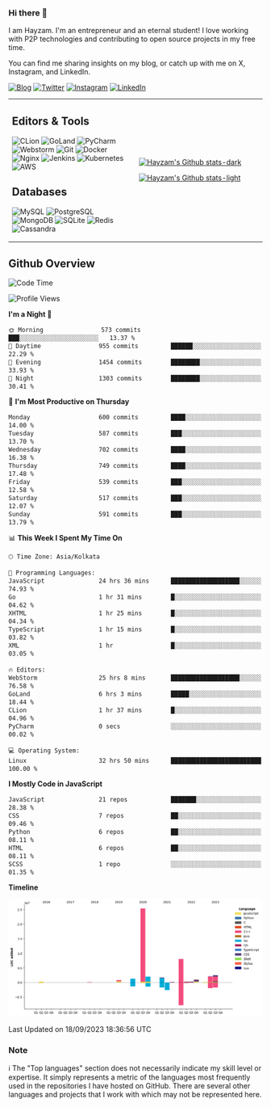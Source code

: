 ### Hi there 👋

I am Hayzam. I'm an entrepreneur and an eternal student! I love working with P2P technologies and contributing to open source projects in my free time.

You can find me sharing insights on my blog, or catch up with me on X, Instagram, and LinkedIn.

[![Blog](https://img.shields.io/badge/Blog-%2312100E.svg?&style=for-the-badge&logo=medium&logoColor=white)](https://hayzam.com)
[![Twitter](https://img.shields.io/badge/Twitter-%231DA1F2.svg?&style=for-the-badge&logo=X&logoColor=white)](https://twitter.com/hayzam_js)
[![Instagram](https://img.shields.io/badge/Instagram-%23E4405F.svg?&style=for-the-badge&logo=instagram&logoColor=white)](https://instagram.com/hayzam.ts)
[![LinkedIn](https://img.shields.io/badge/LinkedIn-%230077B5.svg?&style=for-the-badge&logo=linkedin&logoColor=white)](https://www.linkedin.com/in/hayzam-s-2b9b95139/)

<table width="100%">
<tr>
<td width="50%">

## Editors & Tools

![CLion](https://img.shields.io/badge/-CLion-000000?style=flat&logo=CLion)
![GoLand](https://img.shields.io/badge/-GoLand-000000?style=flat&logo=Goland)
![PyCharm](https://img.shields.io/badge/-PyCharm-000000?style=flat&logo=PyCharm)
![Webstorm](https://img.shields.io/badge/-WebStorm-000000?style=flat&logo=WebStorm)
![Git](https://img.shields.io/badge/-Git-000000?style=flat&logo=git)
![Docker](https://img.shields.io/badge/-Docker-000000?style=flat&logo=docker)
![Nginx](https://img.shields.io/badge/-Nginx-000000?style=flat&logo=nginx)
![Jenkins](https://img.shields.io/badge/-Jenkins-000000?style=flat&logo=jenkins)
![Kubernetes](https://img.shields.io/badge/-Kubernetes-000000?style=flat&logo=kubernetes)
![AWS](https://img.shields.io/badge/-AWS-000000?style=flat&logo=amazon-aws)

## Databases

![MySQL](https://img.shields.io/badge/-MySQL-000000?style=flat&logo=mysql)
![PostgreSQL](https://img.shields.io/badge/-PostgreSQL-000000?style=flat&logo=postgresql)
![MongoDB](https://img.shields.io/badge/-MongoDB-000000?style=flat&logo=mongodb)
![SQLite](https://img.shields.io/badge/-SQLite-000000?style=flat&logo=sqlite)
![Redis](https://img.shields.io/badge/-Redis-000000?style=flat&logo=redis)
![Cassandra](https://img.shields.io/badge/-Cassandra-000000?style=flat&logo=apache-cassandra)
</div>

<td width="50%">
 
[![Hayzam's Github stats-dark](https://github-readme-stats.vercel.app/api?username=hayzamjs&show_icons=true&theme=dark#gh-dark-mode-only)](https://github.com/anuraghazra/github-readme-stats#gh-dark-mode-only)
 
[![Hayzam's Github stats-light](https://github-readme-stats.vercel.app/api?username=hayzamjs&show_icons=true&theme=default#gh-light-mode-only)](https://github.com/anuraghazra/github-readme-stats#gh-light-mode-only)

</td>
</tr>
</table>
 
## Github Overview


<!--START_SECTION:waka-->
![Code Time](http://img.shields.io/badge/Code%20Time-64%20hrs%2022%20mins-blue)

![Profile Views](http://img.shields.io/badge/Profile%20Views-103-blue)

**I'm a Night 🦉** 

```text
🌞 Morning                573 commits         ███░░░░░░░░░░░░░░░░░░░░░░   13.37 % 
🌆 Daytime                955 commits         ██████░░░░░░░░░░░░░░░░░░░   22.29 % 
🌃 Evening                1454 commits        ████████░░░░░░░░░░░░░░░░░   33.93 % 
🌙 Night                  1303 commits        ████████░░░░░░░░░░░░░░░░░   30.41 % 
```
📅 **I'm Most Productive on Thursday** 

```text
Monday                   600 commits         ████░░░░░░░░░░░░░░░░░░░░░   14.00 % 
Tuesday                  587 commits         ███░░░░░░░░░░░░░░░░░░░░░░   13.70 % 
Wednesday                702 commits         ████░░░░░░░░░░░░░░░░░░░░░   16.38 % 
Thursday                 749 commits         ████░░░░░░░░░░░░░░░░░░░░░   17.48 % 
Friday                   539 commits         ███░░░░░░░░░░░░░░░░░░░░░░   12.58 % 
Saturday                 517 commits         ███░░░░░░░░░░░░░░░░░░░░░░   12.07 % 
Sunday                   591 commits         ███░░░░░░░░░░░░░░░░░░░░░░   13.79 % 
```


📊 **This Week I Spent My Time On** 

```text
🕑︎ Time Zone: Asia/Kolkata

💬 Programming Languages: 
JavaScript               24 hrs 36 mins      ███████████████████░░░░░░   74.93 % 
Go                       1 hr 31 mins        █░░░░░░░░░░░░░░░░░░░░░░░░   04.62 % 
XHTML                    1 hr 25 mins        █░░░░░░░░░░░░░░░░░░░░░░░░   04.34 % 
TypeScript               1 hr 15 mins        █░░░░░░░░░░░░░░░░░░░░░░░░   03.82 % 
XML                      1 hr                █░░░░░░░░░░░░░░░░░░░░░░░░   03.05 % 

🔥 Editors: 
WebStorm                 25 hrs 8 mins       ███████████████████░░░░░░   76.58 % 
GoLand                   6 hrs 3 mins        █████░░░░░░░░░░░░░░░░░░░░   18.44 % 
CLion                    1 hr 37 mins        █░░░░░░░░░░░░░░░░░░░░░░░░   04.96 % 
PyCharm                  0 secs              ░░░░░░░░░░░░░░░░░░░░░░░░░   00.02 % 

💻 Operating System: 
Linux                    32 hrs 50 mins      █████████████████████████   100.00 % 
```

**I Mostly Code in JavaScript** 

```text
JavaScript               21 repos            ███████░░░░░░░░░░░░░░░░░░   28.38 % 
CSS                      7 repos             ██░░░░░░░░░░░░░░░░░░░░░░░   09.46 % 
Python                   6 repos             ██░░░░░░░░░░░░░░░░░░░░░░░   08.11 % 
HTML                     6 repos             ██░░░░░░░░░░░░░░░░░░░░░░░   08.11 % 
SCSS                     1 repo              ░░░░░░░░░░░░░░░░░░░░░░░░░   01.35 % 
```



**Timeline**

![Lines of Code chart](https://raw.githubusercontent.com/hayzamjs/hayzamjs/main/assets/bar_graph.png)


 Last Updated on 18/09/2023 18:36:56 UTC
<!--END_SECTION:waka-->


### Note 

:information_source: The "Top languages" section does not necessarily indicate my skill level or expertise. It simply represents a metric of the languages most frequently used in the repositories I have hosted on GitHub. There are several other languages and projects that I work with which may not be represented here. 

